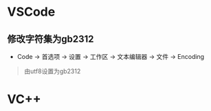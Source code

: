 # VSCode
## 修改字符集为gb2312
+ Code -> 首选项 -> 设置 -> 工作区 -> 文本编辑器 -> 文件 -> Encoding

> 由utf8设置为gb2312
> 

# VC++


